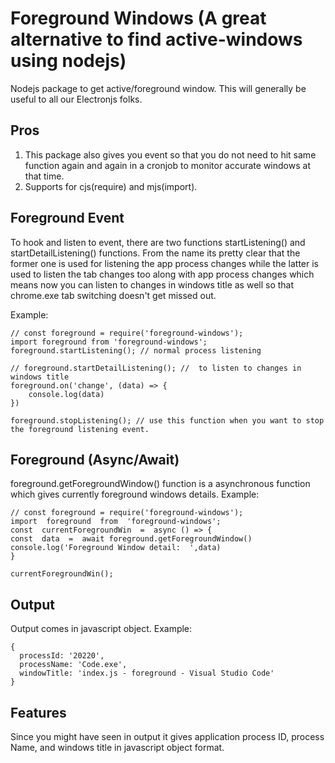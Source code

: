 # Foreground Windows (A great alternative to find active-windows using nodejs)

Nodejs package to get active/foreground window. This will generally be useful to all our Electronjs folks.

## Pros

1. This package also gives you event so that you do not need to hit same function again and again in a cronjob to monitor accurate windows at that time.
2. Supports for cjs(require) and mjs(import).

## Foreground Event

To hook and listen to event, there are two functions startListening() and startDetailListening() functions. From the name its pretty clear that the former one is used for listening the app process changes while the latter is used to listen the tab changes too along with app process changes which means now you can listen to changes in windows title as well so that chrome.exe tab switching doesn't get missed out.

Example:

    // const foreground = require('foreground-windows');
    import foreground from 'foreground-windows';
    foreground.startListening(); // normal process listening

    // foreground.startDetailListening(); //  to listen to changes in windows title
    foreground.on('change', (data) => {
        console.log(data)
    })

    foreground.stopListening(); // use this function when you want to stop the foreground listening event.

## Foreground (Async/Await)

foreground.getForegroundWindow() function is a asynchronous function which gives currently foreground windows details.
Example:

    // const foreground = require('foreground-windows');
    import  foreground  from  'foreground-windows';
    const  currentForegroundWin  =  async () => {
    const  data  =  await foreground.getForegroundWindow()
    console.log('Foreground Window detail:  ',data)
    }

    currentForegroundWin();

## Output

Output comes in javascript object. Example:

    {
      processId: '20220',
      processName: 'Code.exe',
      windowTitle: 'index.js - foreground - Visual Studio Code'
    }

## Features

Since you might have seen in output it gives application process ID, process Name, and windows title in javascript object format.
